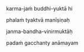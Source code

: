 karma-jaṁ buddhi-yuktā hi

phalaṁ tyaktvā manīṣiṇaḥ

janma-bandha-vinirmuktāḥ

padaṁ gacchanty anāmayam